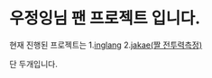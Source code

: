 # 우정잉님 팬 프로젝트 입니다.

현재 진행된 프로젝트는
1.[inglang](https://github.com/inglang/inglang/blob/main/nodejs/inglang_README.md)
2.[jakae(짤 전투력측정)](https://github.com/inglang/inglang/blob/main/nodejs/jakae_README.md)

단 두개입니다.
